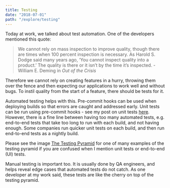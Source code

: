 ```yaml
---
title: Testing
date: "2018-07-01"
path: "/explore/testing"
---
```



Today at work, we talked about test automation. One of the developers mentioned this quote:

> We cannot rely on mass inspection to improve quality, though there are times when 100 percent inspection is necessary. As Harold S. Dodge said many years ago, ‘You cannot inspect quality into a product.’ The quality is there or it isn’t by the time it’s inspected. - William E. Deming in _Out of the Crisis_

Therefore we cannot rely on creating features in a hurry, throwing them over the fence and then expecting our applications to work well and without bugs. To instil quality from the start of a feature, there should be tests for it.

Automated testing helps with this. Pre-commit hooks can be used when deploying builds so that errors are caught and addressed early. Unit tests can be run using pre-commit hooks - see my post on unit tests [here](https://amberwilson.co.uk/blog/unit-tests/). However, there is a fine line between having too many automated tests, e.g. end-to-end tests that take too long to run with each build, and not having enough. Some companies run quicker unit tests on each build, and then run end-to-end tests as a nightly build.

Please see the image [The Testing Pyramid](http://blog.xebia.com/its-2017-test-automation-is-not-optional-when-building-mobile-apps/) for one of many examples of the testing pyramid if you are confused when I mention unit tests or end-to-end (UI) tests.

Manual testing is important too. It is usually done by QA engineers, and helps reveal edge cases that automated tests do not catch. As one developer at my work said, these tests are like the cherry on top of the testing pyramid.